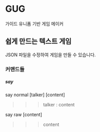 # GUG
가이드 유니폼 기반 게임 메이커

## 쉽게 만드는 텍스트 게임
JSON 파일을 수정하여 게임을 만들 수 있습니다.


### 커맨드들
##### say
say normal [talker] [content]
>>> talker : content

say raw [content]
>>>content
